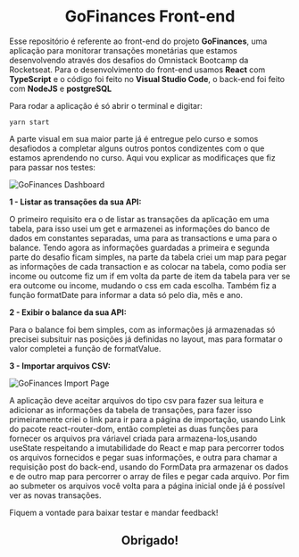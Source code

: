 <h1 align="center">GoFinances Front-end</h1>

Esse repositório é referente ao front-end do projeto <b>GoFinances</b>, uma aplicação para monitorar transações monetárias
que estamos desenvolvendo através dos desafios do Omnistack Bootcamp da
Rocketseat. Para o desenvolvimento do front-end usamos <b>React</b> com <b>TypeScript</b> e o código foi feito no 
<b>Visual Studio Code</b>, o back-end foi feito com <b>NodeJS</b> e <b>postgreSQL</b>

Para rodar a aplicação é só abrir o terminal e digitar:

```yarn start```

A parte visual em sua maior parte já é entregue pelo curso e somos desafiodos a completar alguns outros pontos
condizentes com o que estamos aprendendo no curso. Aqui vou explicar as modificaçes que fiz para passar nos testes:
    


![GoFinances Dashboard](https://user-images.githubusercontent.com/38626385/80752842-a0ab5580-8b02-11ea-9513-b3ba76645a02.png)




<b>1 - Listar as transações da sua API:</b>

O primeiro requisito era o de listar as transações da aplicação em uma tabela, para isso usei um get e armazenei as informações
do banco de dados em constantes separadas, uma para as transactions e uma para o balance. Tendo agora as informações guardadas
a primeira e segunda parte do desafio ficam simples, na parte da tabela criei um map para pegar as informações de cada 
transaction e as colocar na tabela, como podia ser income ou outcome fiz um if em volta da parte de item da tabela para ver se
era outcome ou income, mudando o css em cada escolha. Também fiz a função formatDate para informar a data só pelo dia, mês e
ano.

<b>2 - Exibir o balance da sua API:</b>

Para o balance foi bem simples, com as informações já armazenadas só precisei subsituir nas posições já definidas no layout,
mas para formatar o valor completei a função de formatValue.



<b>3 - Importar arquivos CSV:</b>

![GoFinances Import Page](https://user-images.githubusercontent.com/38626385/80753884-6ba00280-8b04-11ea-8970-12297be73b44.png)


A aplicação deve aceitar arquivos do tipo csv para fazer sua leitura e adicionar as informações da tabela de transações,
para fazer isso 
primeiramente criei o link para ir para a página de importação, usando Link do pacote react-router-dom, então completei
as duas funções para fornecer os arquivos pra váriavel criada para armazena-los,usando useState respeitando a imutabilidade 
do React e map para percorrer todos os arquivos fornecidos e pegar suas informações,
e outra para chamar a requisição post do back-end, usando do FormData pra armazenar os dados e de outro map para percorrer 
o array de files e pegar cada arquivo. Por fim ao submeter os arquivos você volta para a página inicial onde já é possível
ver as novas transações.


Fiquem a vontade para baixar testar e mandar feedback!

<h2 align="center">Obrigado!</h2>






